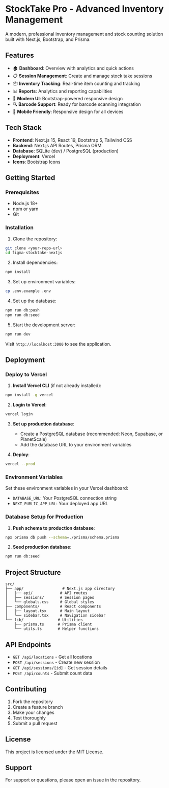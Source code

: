 # StockTake Pro - Advanced Inventory Management

A modern, professional inventory management and stock counting solution built with Next.js, Bootstrap, and Prisma.

## Features

- 🏠 **Dashboard**: Overview with analytics and quick actions
- 📋 **Session Management**: Create and manage stock take sessions
- 📦 **Inventory Tracking**: Real-time item counting and tracking
- 📊 **Reports**: Analytics and reporting capabilities
- 🎨 **Modern UI**: Bootstrap-powered responsive design
- 🔍 **Barcode Support**: Ready for barcode scanning integration
- 📱 **Mobile Friendly**: Responsive design for all devices

## Tech Stack

- **Frontend**: Next.js 15, React 19, Bootstrap 5, Tailwind CSS
- **Backend**: Next.js API Routes, Prisma ORM
- **Database**: SQLite (dev) / PostgreSQL (production)
- **Deployment**: Vercel
- **Icons**: Bootstrap Icons

## Getting Started

### Prerequisites

- Node.js 18+ 
- npm or yarn
- Git

### Installation

1. Clone the repository:
```bash
git clone <your-repo-url>
cd figma-stocktake-nextjs
```

2. Install dependencies:
```bash
npm install
```

3. Set up environment variables:
```bash
cp .env.example .env
```

4. Set up the database:
```bash
npm run db:push
npm run db:seed
```

5. Start the development server:
```bash
npm run dev
```

Visit `http://localhost:3000` to see the application.

## Deployment

### Deploy to Vercel

1. **Install Vercel CLI** (if not already installed):
```bash
npm install -g vercel
```

2. **Login to Vercel**:
```bash
vercel login
```

3. **Set up production database**:
   - Create a PostgreSQL database (recommended: Neon, Supabase, or PlanetScale)
   - Add the database URL to your environment variables

4. **Deploy**:
```bash
vercel --prod
```

### Environment Variables

Set these environment variables in your Vercel dashboard:

- `DATABASE_URL`: Your PostgreSQL connection string
- `NEXT_PUBLIC_APP_URL`: Your deployed app URL

### Database Setup for Production

1. **Push schema to production database**:
```bash
npx prisma db push --schema=./prisma/schema.prisma
```

2. **Seed production database**:
```bash
npm run db:seed
```

## Project Structure

```
src/
├── app/                 # Next.js app directory
│   ├── api/            # API routes
│   ├── sessions/       # Session pages
│   └── globals.css     # Global styles
├── components/         # React components
│   ├── layout.tsx      # Main layout
│   └── sidebar.tsx     # Navigation sidebar
└── lib/               # Utilities
    ├── prisma.ts      # Prisma client
    └── utils.ts       # Helper functions
```

## API Endpoints

- `GET /api/locations` - Get all locations
- `POST /api/sessions` - Create new session
- `GET /api/sessions/[id]` - Get session details
- `POST /api/counts` - Submit count data

## Contributing

1. Fork the repository
2. Create a feature branch
3. Make your changes
4. Test thoroughly
5. Submit a pull request

## License

This project is licensed under the MIT License.

## Support

For support or questions, please open an issue in the repository.